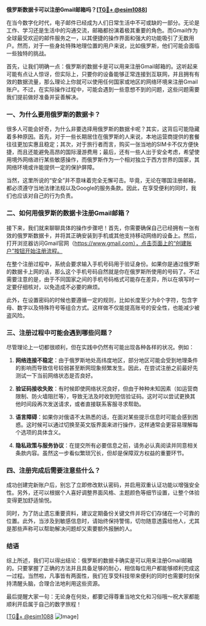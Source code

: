 **俄罗斯数据卡可以注册Gmail邮箱吗？[[TG💪+ @esim1088](https://t.me/s/esim1088)]**

在当今数字化时代，电子邮件已经成为人们日常生活中不可或缺的一部分。无论是工作、学习还是生活中的沟通交流，邮箱都扮演着极其重要的角色。而Gmail作为全球最受欢迎的邮件服务之一，以其便捷的操作界面和强大的功能吸引了无数用户。然而，对于一些身处特殊地理位置的用户来说，比如俄罗斯，他们可能会面临一些独特的挑战。

首先，让我们明确一点：俄罗斯的数据卡是可以用来注册Gmail邮箱的。这听起来可能有点让人惊讶，但实际上，只要你的设备能够正常连接到互联网，并且拥有有效的数据流量，那么理论上你就可以使用任何国家或地区的网络环境来注册Gmail账户。不过，在实际操作过程中，可能会遇到一些意想不到的问题，这些问题需要我们提前做好准备并妥善解决。

### 一、为什么要用俄罗斯的数据卡？

很多人可能会好奇，为什么非要选择用俄罗斯的数据卡呢？其实，这背后可能隐藏着多种原因。首先，对于一些长期居住在俄罗斯的人来说，本地运营商提供的套餐往往更加实惠且稳定；其次，对于旅行者而言，购买一张当地的SIM卡不仅方便快捷，而且还能避免高昂的国际漫游费用；最后，还有一些人出于安全考虑，希望使用境外网络进行某些敏感操作，而俄罗斯作为一个相对独立于西方世界的国家，其网络环境或许能提供一定的保护屏障。

当然，这里所说的“安全”并不意味着完全无懈可击。毕竟，无论在哪国注册邮箱，都必须遵守当地法律法规以及Google的服务条款。因此，在享受便利的同时，我们也应该对自己的行为负责。

### 二、如何用俄罗斯的数据卡注册Gmail邮箱？

接下来，我们就来聊聊具体的操作步骤吧！首先，你需要确保自己已经拥有一张有效的俄罗斯数据卡，并将其正确安装到手机或其他支持移动网络的设备上。然后，打开浏览器访问Gmail官网（https://www.gmail.com），点击页面上的“创建账户”按钮开始注册流程。

在整个注册过程中，系统会要求输入手机号码用于验证身份。如果你是通过俄罗斯的数据卡上网的话，那么这个手机号码自然就是你在俄罗斯所使用的号码了。不过需要注意的是，由于不同国家之间的手机号码格式可能存在差异，所以在填写时一定要仔细核对，以免造成不必要的麻烦。

此外，在设置密码的时候也要遵循一定的规则，比如长度至少为8个字符，包含字母、数字以及特殊符号等组合方式。这样做不仅能提高账号的安全性，也能减少被盗风险。

### 三、注册过程中可能会遇到哪些问题？

尽管理论上一切都很顺利，但在实践中仍然有可能出现各种各样的状况。例如：

1. **网络连接不稳定**：由于俄罗斯地处高纬度地区，部分地区可能会受到地理条件的影响而导致信号较弱甚至断网现象频繁发生。因此，在尝试注册之前最好先测试一下当前网络状态是否良好。
   
2. **验证码接收失败**：有时候即使网络状况良好，但由于种种未知因素（如运营商限制、防火墙阻拦等），导致无法及时收到短信验证码。这时可以尝试更换其他时间段再次发送请求，或者直接联系客服寻求帮助。

3. **语言障碍**：如果你对俄语不太熟悉的话，在面对某些提示信息时可能会感到困惑。这时候可以通过切换至英文版界面来进行操作，这样通常会更容易理解每个选项的具体含义。

4. **隐私政策与服务协议**：在提交所有必要信息之前，请务必认真阅读并同意相关条款内容。虽然这一步看似繁琐冗长，但却是保障双方权益的重要环节。

### 四、注册完成后需要注意些什么？

成功创建完新账户后，别忘了立即修改默认密码，并启用双重认证功能以增强安全性。另外，还可以根据个人喜好调整界面风格、主题颜色等细节设置，让整个体验变得更加舒适愉悦。

同时，为了防止遗忘重要资料，建议定期备份关键文件并将它们存储在一个可靠的位置。此外，当涉及到敏感信息时，请始终保持警惕，切勿随意透露给他人，尤其是那些声称可以帮助解决问题却又索要额外报酬的人。

### 结语

综上所述，我们可以得出结论：俄罗斯的数据卡确实是可以用来注册Gmail邮箱的。只要掌握了正确的方法并且具备足够的耐心，相信每位用户都能够顺利完成这一过程。当然啦，凡事皆有两面性，我们在享受科技带来便利的同时也需要时刻保持清醒头脑，合理合法地利用这些资源。

最后提醒大家一句：无论身在何处，都要记得尊重当地文化和习俗哦～祝大家都能顺利开启属于自己的数字旅程！

[[TG💪+ @esim1088](https://t.me/s/esim1088) ![Image](https://i.postimg.cc/4NQfJmqS/Snipaste-2025-05-13-00-14-12.png)]